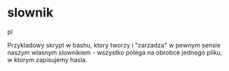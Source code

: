 slownik
=======

pl

Przykladowy skrypt w bashu, ktory tworzy i "zarzadza" w pewnym sensie naszym wlasnym slownikiem - wszystko polega na obrobce jednego pliku, w ktorym zapisujemy hasla.
